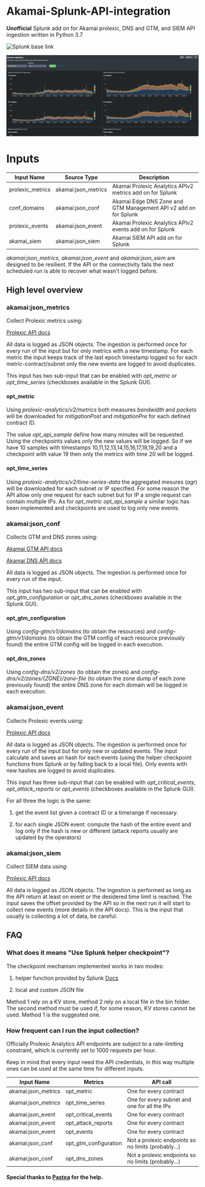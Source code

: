 # Akamai-Splunk-API-integration
**Unofficial** Splunk add on for Akamai prolexic, DNS and GTM, and SIEM API ingestion written in Python 3.7

![Splunk base link](https://splunkbase.splunk.com/app/5660/#/overview)

![Dashboard example](https://github.com/garis/Akamai-Splunk-API-integration/blob/main/images/dashboard.png)

# Inputs
| Input Name | Source Type | Description |
|---|---|---|
| prolexic_metrics | akamai:json_metrics | Akamai Prolexic Analytics APIv2 metrics add on for Splunk |
| conf_domains | akamai:json_conf | Akamai Edge DNS Zone and GTM Management API v2 add on for Splunk |
| prolexic_events | akamai:json_event | Akamai Prolexic Analytics APIv2 events add on for Splunk |
| akamai_siem | akamai:json_siem | Akamai SIEM API add on for Splunk |

*akamai:json_metrics*, *akamai:json_event* and *akamai:json_siem* are designed to be resilient. If the API or the connectivity fails the next scheduled run is able to recover what wasn't logged before.

## High level overview

### akamai:json_metrics

Collect Prolexic metrics using:

[Prolexic API docs](https://developer.akamai.com/api/cloud_security/prolexic_analytics/v2.html)

All data is logged as JSON objects. The ingestion is performed once for every run of the input but for only metrics with a new timestamp.
For each metric the input keeps track of the last epoch timestamp logged  so for each metric-contract/subnet only the new events are logged to avoid duplicates.

This input has two sub-input that can be enabled with *opt_metric* or *opt_time_series* (checkboxes available in the Splunk GUI).

#### opt_metric

Using *prolexic-analytics/v2/metrics* both measures *bandwidth* and *packets* will be downloaded for *mitigationPost* and *mitigationPre* for each defined contract ID.

The value *opt_api_sample* define how many minutes will be requested. 
Using the checkpoints values only the new values will be logged. So if we have 10 samples with timestamps 10,11,12,13,14,15,16,17,18,19,20 and a checkpoint with value 19 then only the metrics with time 20 will be logged.

#### opt_time_series

Using *prolexic-analytics/v2/time-series-data* the aggregated mesures (*agr*) will be downloaded for each subnet or IP specified. For some reason the API allow only one request for each subnet but for IP a single request can contain multiple IPs.
As for *opt_metric* *opt_api_sample* a similar logic has been implemented and checkpoints are used to log only new events. 

### akamai:json_conf

Collects GTM and DNS zones using:

[Akamai GTM API docs](https://developer.akamai.com/api/web_performance/global_traffic_management/v1.html)

[Akamai DNS API docs](https://developer.akamai.com/api/cloud_security/edge_dns_zone_management/v2.html)

All data is logged as JSON objects. The ingestion is performed once for every run of the input.

This input has two sub-input that can be enabled with *opt_gtm_configuration* or *opt_dns_zones* (checkboxes available in the Splunk GUI).

#### opt_gtm_configuration

Using *config-gtm/v1/domains* (to obtain the resources) and *config-gtm/v1/domains* (to obtain the GTM config of each resource previously found) the entire GTM config will be logged in each execution.

#### opt_dns_zones

Using *config-dns/v2/zones* (to obtain the zones) and *config-dns/v2/zones/{ZONE}/zone-file* (to obtain the zone dump of each zone previously found) the entire DNS zone for each domain will be logged in each execution.

### akamai:json_event

Collects Prolexic events using:

[Prolexic API docs](https://developer.akamai.com/api/cloud_security/prolexic_analytics/v2.html)

All data is logged as JSON objects. The ingestion is performed once for every run of the input but for only new or updated events.
The input calculate and saves an hash for each events (using the helper checkpoint functions from Splunk or by falling back to a local file). Only events with new hashes are logged to avoid duplicates.

This input has three sub-input that can be enabled with *opt_critical_events*, *opt_attack_reports* or *opt_events* (checkboxes available in the Splunk GUI).

For all three the logic is the same:

1) get the event list given a contract ID or a timerange if necessary.

2) for each single JSON event: compute the hash of the entire event and log only if the hash is new or different (attack reports usually are updated by the operators)

### akamai:json_siem

Collect SIEM data using:

[Prolexic API docs](https://developer.akamai.com/api/cloud_security/siem/v1.html)

All data is logged as JSON objects. The ingestion is performed as long as the API return at least on event or the desidered time limit is reached.
The input saves the offset provided by the API so in the next run it will start to collect new events (more details in the API docs).
This is the input that usually is collecting a lot of data, be careful.
 
## FAQ

### What does it means "Use Splunk helper checkpoint"?

The checkpoint mechanism implemented works in two modes:

1) helper function provided by Splunk [Docs](https://docs.splunk.com/Documentation/AddonBuilder/4.0.0/UserGuide/PythonHelperFunctions)

2) local and custom JSON file

Method 1 rely on a KV store, method 2 rely on a local file in the bin folder. The second method must be used if, for some reason, KV stores cannot be used.
Method 1 is the suggested one.

### How frequent can I run the input collection?

Officially Prolexic Analytics API endpoints are subject to a rate-limiting constraint, which is currently set to 1000 requests per hour.

Keep in mind that every input need the API credentials, in this way multiple ones can be used at the same time for different inputs.

| Input Name | Metrics | API call |
|---|---|---|
| akamai:json_metrics | opt_metric | One for every contract |
| akamai:json_metrics | opt_time_series | One for every subnet and one for all the IPs |
| akamai:json_event | opt_critical_events | One for every contract |
| akamai:json_event | opt_attack_reports | One for every contract |
| akamai:json_event | opt_events | One for every contract |
| akamai:json_conf | opt_gtm_configuration | Not a prolexic endpoints so no limits (probably...) |
| akamai:json_conf | opt_dns_zones | Not a prolexic endpoints so no limits (probably...) |

#### Special thanks to [Pastea](https://github.com/Pastea) for the help.

